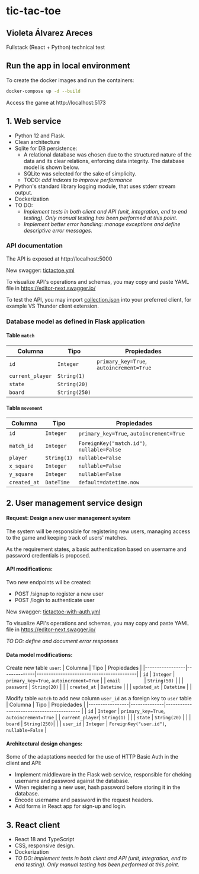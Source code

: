 # tic-tac-toe
## Violeta Álvarez Areces
Fullstack (React + Python) technical test

## Run the app in local environment

To create the docker images and run the containers:

```bash
docker-compose up -d --build
```
Access the game at http://localhost:5173

## 1. Web service
- Python 12 and Flask.
- Clean architecture
- Sqlite for DB persistence:
    - A relational database was chosen due to the structured nature of the data and its clear relations, enforcing data integrity. The database model is shown below.
    - SQLite was selected for the sake of simplicity. 
    - TODO: *add indexes to improve performance*
- Python's standard library logging module, that uses stderr stream output.
- Dockerization 
- TO DO: 
    - *Implement tests in both client and API (unit, integration, end to end testing). Only manual testing has been performed at this point.*
    - *Implement better error handling: manage exceptions and define descriptive error messages.*


### API documentation

The API is exposed at http://localhost:5000

New swagger: [tictactoe.yml](documentation/tictactoe.yaml)

To visualize API's operations and schemas, you may copy and paste YAML file in https://editor-next.swagger.io/

To test the API, you may import [collection.json](documentation/thunder-collection_tictactoe.json) into your preferred client, for example VS Thunder client extension. 

### Database model as defined in Flask application

#### Table `match` 
| Columna         | Tipo         | Propiedades                              |
|-----------------|--------------|------------------------------------------|
| `id`            | `Integer`    | `primary_key=True`, `autoincrement=True` |
| `current_player`| `String(1)`  |                                          |
| `state`         | `String(20)` |                                          |
| `board`         | `String(250)`|                                          |

#### Tabla `movement`
| Columna        | Tipo         | Propiedades                                |
|----------------|--------------|--------------------------------------------|
| `id`           | `Integer`    | `primary_key=True`, `autoincrement=True`   |
| `match_id`     | `Integer`    | `ForeignKey("match.id")`, `nullable=False` |
| `player`       | `String(1)`  | `nullable=False`                           |
| `x_square`     | `Integer`    | `nullable=False`                           |
| `y_square`     | `Integer`    | `nullable=False`                           |
| `created_at`   | `DateTime`   | `default=datetime.now`                     |


## 2. User management service design

#### Request: Design a new user management system
The system will be responsible for registering new users, managing access to the game and keeping track of users' matches. 

As the requirement states, a basic authentication based on username and password credentials is proposed.

#### API modifications: 
Two new endpoints wil be created:
  - POST /signup to register a new user
  - POST /login to authenticate user


New swagger: [tictactoe-with-auth.yml](documentation/tictactoe-with-auth.ym.yaml)

To visualize API's operations and schemas, you may copy and paste YAML file in https://editor-next.swagger.io/

*TO DO: define and document error responses*

    
#### Data model modifications:

Create new table `user`:
| Columna         | Tipo         | Propiedades                              |
|-----------------|--------------|------------------------------------------|
| `id`            | `Integer`    | `primary_key=True`, `autoincrement=True` |
| `email         `| `String(50)` |                                          |
| `password`      | `String(20)` |                                          |
| `created_at`    | `Datetime`   |                                          |
| `updated_at`    | `Datetime`   |                                          |


Modify table `match` to add new column `user_id` as a foreign key to `user` table
| Columna         | Tipo         | Propiedades                               |
|-----------------|--------------|------------------------------------------ |
| `id`            | `Integer`    | `primary_key=True`, `autoincrement=True`  |
| `current_player`| `String(1)`  |                                           |
| `state`         | `String(20)` |                                           |
| `board`         | `String(250)`|                                           |
| `user_id`       | `Integer`    | `ForeignKey("user.id")`, `nullable=False` |


#### Architectural design changes:

Some of the adaptations needed for the use of HTTP Basic Auth in the client and API:
  - Implement middleware in the Flask web service, responsible for cheking username and password against the database.
  - When registering a new user, hash password before storing it in the database.
  - Encode username and password in the request headers.
  - Add forms in React app for sign-up and login.

## 3. React client
- React 18 and TypeScript
- CSS, responsive design.
- Dockerization 
- *TO DO: implement tests in both client and API (unit, integration, end to end testing). Only manual testing has been performed at this point.*


